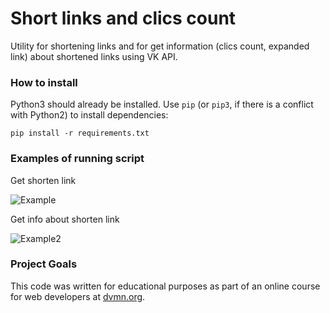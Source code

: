 # Short links and clics count

Utility for shortening links and for get information (clics count, expanded link) about shortened links using VK API.
### How to install

Python3 should already be installed. 
Use `pip` (or `pip3`, if there is a conflict with Python2) to install dependencies:
```
pip install -r requirements.txt
```
### Examples of running script

Get shorten link

![Example](https://github.com/e13q/WA_lesson2/assets/110967581/f84f1393-5a76-4bff-aea4-8874e15572aa)

Get info about shorten link

![Example2](https://github.com/e13q/WA_lesson2/assets/110967581/f5069073-2032-4d2e-b30a-7268080ef557)

### Project Goals

This code was written for educational purposes as part of an online course for web developers at [dvmn.org](https://dvmn.org/).
